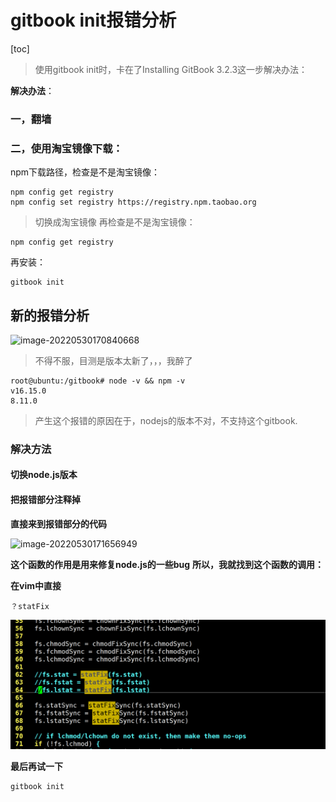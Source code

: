 # gitbook init报错分析

[toc]

> 使用gitbook init时，卡在了Installing GitBook 3.2.3这一步解决办法：

**解决办法**：

### 一，翻墙

### 二，使用淘宝镜像下载：

npm下载路径，检查是不是淘宝镜像：

```
npm config get registry
npm config set registry https://registry.npm.taobao.org
```

> 切换成淘宝镜像
> 再检查是不是淘宝镜像：

```
npm config get registry
```

再安装：

```
gitbook init
```



## 新的报错分析

![image-20220530170840668](C:\Users\smile\Desktop\CS\gitbook\image\image-20220530170840668.png)

> 不得不服，目测是版本太新了，，，我醉了

```
root@ubuntu:/gitbook# node -v && npm -v
v16.15.0
8.11.0
```

> 产生这个报错的原因在于，nodejs的版本不对，不支持这个gitbook.

### 解决方法

#### 切换node.js版本





#### 把报错部分注释掉

**直接来到报错部分的代码**

![image-20220530171656949](C:\Users\smile\Desktop\CS\gitbook\image\image-20220530171656949.png)

**这个函数的作用是用来修复node.js的一些bug**
**所以，我就找到这个函数的调用：**

**在vim中直接**

```
？statFix
```

![image-20220530171916332](..\image\image-20220530171916332.png)



**最后再试一下**

```
gitbook init
```

